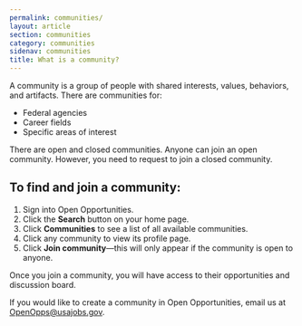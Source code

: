 ```yaml
---
permalink: communities/
layout: article
section: communities
category: communities
sidenav: communities
title: What is a community?
---
```


A community is a group of people with shared interests, values, behaviors, and artifacts. There are communities for:

* Federal agencies
* Career fields
* Specific areas of interest

There are open and closed communities. Anyone can join an open community. However, you need to request to join a closed community.

## To find and join a community:

1. Sign into Open Opportunities.
2. Click the **Search** button on your home page.
3. Click **Communities** to see a list of all available communities.
4. Click any community to view its profile page.
5. Click **Join community**&mdash;this will only appear if the community is open to anyone.

Once you join a community, you will have access to their opportunities and discussion board.

If you would like to create a community in Open Opportunities, email us at <OpenOpps@usajobs.gov>.

